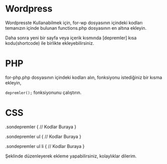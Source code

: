 # Wordpress

Wordpresste Kullanabilmek için, for-wp dosyasının içindeki kodları temanızın içinde bulunan functions.php dosyasının en altına ekleyin.

Daha sonra yeni bir sayfa veya içerik kısmında [depremler] kısa kodu(shortcode) ile birlikte ekleyebilirsiniz.

# PHP

for-php.php dosyasının içindeki kodları alın, fonksiyonu istediğiniz bir kısma ekleyin,

<code>depremler();</code> fonksiyonunu çalıştırın.

# CSS

.sondepremler {
  // Kodlar Buraya
}

.sondepremler  ul {
  // Kodlar Buraya
}

.sondepremler ul li {
  // Kodlar Buraya
}

Şeklinde düzenleyerek ekleme yapabilirsiniz, kolaylıklar dilerim.

